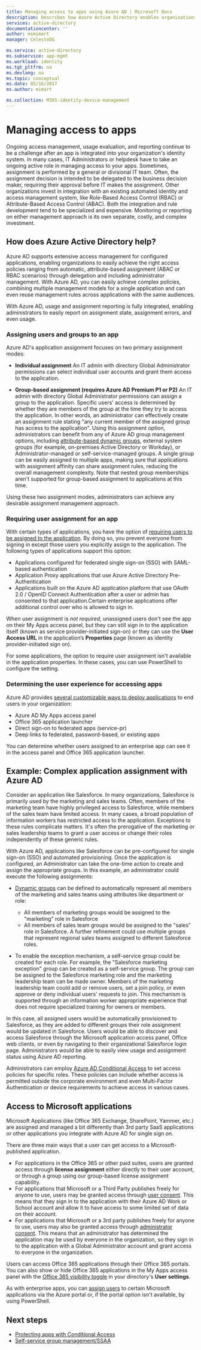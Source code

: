 ```yaml
---
title: Managing access to apps using Azure AD | Microsoft Docs
description: Describes how Azure Active Directory enables organizations to specify the apps to which each user has access.
services: active-directory
documentationcenter: ''
author: msmimart
manager: CelesteDG

ms.service: active-directory
ms.subservice: app-mgmt
ms.workload: identity
ms.tgt_pltfrm: na
ms.devlang: na
ms.topic: conceptual
ms.date: 05/16/2017
ms.author: mimart

ms.collection: M365-identity-device-management
---
```

# Managing access to apps

Ongoing access management, usage evaluation, and reporting continue to be a challenge after an app is integrated into your organization's identity system. In many cases, IT Administrators or helpdesk have to take an ongoing active role in managing access to your apps. Sometimes, assignment is performed by a general or divisional IT team. Often, the assignment decision is intended to be delegated to the business decision maker, requiring their approval before IT makes the assignment.  Other organizations invest in integration with an existing automated identity and access management system, like Role-Based Access Control (RBAC) or Attribute-Based Access Control (ABAC). Both the integration and rule development tend to be specialized and expensive. Monitoring or reporting on either management approach is its own separate, costly, and complex investment.

## How does Azure Active Directory help?

Azure AD supports extensive access management for configured applications, enabling organizations to easily achieve the right access policies ranging from automatic, attribute-based assignment (ABAC or RBAC scenarios) through delegation and including administrator management. With Azure AD, you can easily achieve complex policies, combining multiple management models for a single application and can even reuse management rules across applications with the same audiences.

With Azure AD, usage and assignment reporting is fully integrated, enabling administrators to easily report on assignment state, assignment errors, and even usage.

### Assigning users and groups to an app

Azure AD's application assignment focuses on two primary assignment modes:

* **Individual assignment** An IT admin with directory Global Administrator permissions can select individual user accounts and grant them access to the application.

* **Group-based assignment (requires Azure AD Premium P1 or P2)** An IT admin with directory Global Administrator permissions can assign a group to the application. Specific users' access is determined by whether they are members of the group at the time they try to access the application. In other words, an administrator can effectively create an assignment rule stating "any current member of the assigned group has access to the application". Using this assignment option, administrators can benefit from any of Azure AD group management options, including [attribute-based dynamic groups](../fundamentals/active-directory-groups-create-azure-portal.md), external system groups (for example, on-premises Active Directory or Workday), or Administrator-managed or self-service-managed groups. A single group can be easily assigned to multiple apps, making sure that applications with assignment affinity can share assignment rules, reducing the overall management complexity. Note that nested group memberships aren't supported for group-based assignment to applications at this time.

Using these two assignment modes, administrators can achieve any desirable assignment management approach.

### Requiring user assignment for an app

With certain types of applications, you have the option of [requiring users to be assigned to the application](assign-user-or-group-access-portal.md#configure-an-application-to-require-user-assignment). By doing so, you prevent everyone from signing in except those users you explicitly assign to the application. The following types of applications support this option:

* Applications configured for federated single sign-on (SSO) with SAML-based authentication
* Application Proxy applications that use Azure Active Directory Pre-Authentication
* Applications built on the Azure AD application platform that use OAuth 2.0 / OpenID Connect Authentication after a user or admin has consented to that application.Certain enterprise applications offer additional control over who is allowed to sign in.

When user assignment is *not required*, unassigned users don't see the app on their My Apps access panel, but they can still sign in to the application itself (known as service provider-initiated sign-on) or they can use the **User Access URL** in the application’s **Properties** page (known as identity provider-initiated sign on).

For some applications, the option to require user assignment isn't available in the application properties. In these cases, you can use PowerShell to configure the setting.

### Determining the user experience for accessing apps

Azure AD provides [several customizable ways to deploy applications](end-user-experiences.md) to end users in your organization:

* Azure AD My Apps access panel
* Office 365 application launcher
* Direct sign-on to federated apps (service-pr)
* Deep links to federated, password-based, or existing apps

You can determine whether users assigned to an enterprise app can see it in the access panel and Office 365 application launcher.

## Example: Complex application assignment with Azure AD
Consider an application like Salesforce. In many organizations, Salesforce is primarily used by the marketing and sales teams. Often, members of the marketing team have highly privileged access to Salesforce, while members of the sales team have limited access. In many cases, a broad population of information workers has restricted access to the application. Exceptions to these rules complicate matters. It's often the prerogative of the marketing or sales leadership teams to grant a user access or change their roles independently of these generic rules.

With Azure AD, applications like Salesforce can be pre-configured for single sign-on (SSO) and automated provisioning. Once the application is configured, an Administrator can take the one-time action to create and assign the appropriate groups. In this example, an administrator could execute the following assignments:

* [Dynamic groups](../fundamentals/active-directory-groups-create-azure-portal.md) can be defined to automatically represent all members of the marketing and sales teams using attributes like department or role:
  
  * All members of marketing groups would be assigned to the "marketing" role in Salesforce
  * All members of sales team groups would be assigned to the "sales" role in Salesforce. A further refinement could use multiple groups that represent regional sales teams assigned to different Salesforce roles.

* To enable the exception mechanism, a self-service group could be created for each role. For example, the "Salesforce marketing exception" group can be created as a self-service group. The group can be assigned to the Salesforce marketing role and the marketing leadership team can be made owner. Members of the marketing leadership team could add or remove users, set a join policy, or even approve or deny individual users' requests to join. This mechanism is supported through an information worker appropriate experience that does not require specialized training for owners or members.

In this case, all assigned users would be automatically provisioned to Salesforce, as they are added to different groups their role assignment would be updated in Salesforce. Users would be able to discover and access Salesforce through the Microsoft application access panel, Office web clients, or even by navigating to their organizational Salesforce login page. Administrators would be able to easily view usage and assignment status using Azure AD reporting.

Administrators can employ [Azure AD Conditional Access](../active-directory-conditional-access-azure-portal.md) to set access policies for specific roles. These policies can include whether access is permitted outside the corporate environment and even Multi-Factor Authentication or device requirements to achieve access in various cases.

## Access to Microsoft applications

Microsoft Applications (like Office 365 Exchange, SharePoint, Yammer, etc.) are assigned and managed a bit differently than 3rd party SaaS applications or other applications you integrate with Azure AD for single sign on.

There are three main ways that a user can get access to a Microsoft-published application.

- For applications in the Office 365 or other paid suites, users are granted access through **license assignment** either directly to their user account, or through a group using our group-based license assignment capability.
- For applications that Microsoft or a Third Party publishes freely for anyone to use, users may be granted access through [user consent](configure-user-consent.md). This means that they sign in to the application with their Azure AD Work or School account and allow it to have access to some limited set of data on their account.
- For applications that Microsoft or a 3rd party publishes freely for anyone to use, users may also be granted access through [administrator consent](manage-consent-requests.md). This means that an administrator has determined the application may be used by everyone in the organization, so they sign in to the application with a Global Administrator account and grant access to everyone in the organization.

Users can access Office 365 applications through their Office 365 portals. You can also show or hide Office 365 applications in the My Apps access panel with the [Office 365 visibility toggle](hide-application-from-user-portal.md) in your directory's **User settings**. 

As with enterprise apps, you can [assign users](assign-user-or-group-access-portal.md) to certain Microsoft applications via the Azure portal or, if the portal option isn't available, by using PowerShell.

## Next steps
* [Protecting apps with Conditional Access](../active-directory-conditional-access-azure-portal.md)
* [Self-service group management/SSAA](../users-groups-roles/groups-self-service-management.md)
